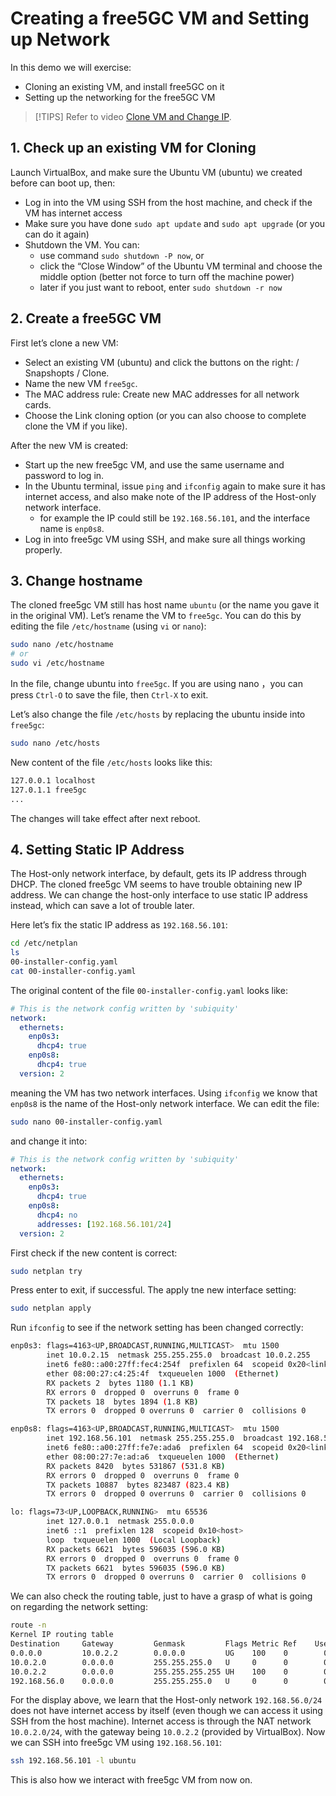 <!-- Google tag (gtag.js) --> <script async src="https://www.googletagmanager.com/gtag/js?id=G-JETJ7TJ805"></script> <script> window.dataLayer = window.dataLayer || []; function gtag(){dataLayer.push(arguments);} gtag('js', new Date()); gtag('config', 'G-JETJ7TJ805'); </script>

# Creating a free5GC VM and Setting up Network

In this demo we will exercise:

- Cloning an existing VM, and install free5GC on it
- Setting up the networking for the free5GC VM

> [!TIPS]
> Refer to video [Clone VM and Change IP](https://youtu.be/6Ql8St1_NH0).

## 1. Check up an existing VM for Cloning
Launch VirtualBox, and make sure the Ubuntu VM (ubuntu) we created before can boot up, then:

- Log in into the VM using SSH from the host machine, and check if the VM has internet access
- Make sure you have done `sudo apt update` and `sudo apt upgrade` (or you can do it again)
- Shutdown the VM. You can:
  - use command `sudo shutdown -P now`, or
  - click the “Close Window” of the Ubuntu VM terminal and choose the middle option (better not force to turn off the machine power)
  - later if you just want to reboot, enter `sudo shutdown -r now`

## 2. Create a free5GC VM
First let’s clone a new VM:

- Select an existing VM (ubuntu) and click the buttons on the right: / Snapshopts / Clone.
- Name the new VM `free5gc`.
- The MAC address rule: Create new MAC addresses for all network cards.
- Choose the Link cloning option (or you can also choose to complete clone the VM if you like).

After the new VM is created:

- Start up the new free5gc VM, and use the same username and password to log in.
- In the Ubuntu terminal, issue `ping` and `ifconfig` again to make sure it has internet access, and also make note of the IP address of the Host-only network interface.
    - for example the IP could still be `192.168.56.101`, and the interface name is `enp0s8`.
- Log in into free5gc VM using SSH, and make sure all things working properly.

## 3. Change hostname

The cloned free5gc VM still has host name `ubuntu` (or the name you gave it in the original VM). Let’s rename the VM to `free5gc`. You can do this by editing the file `/etc/hostname` (using `vi` or `nano`):
```bash
sudo nano /etc/hostname
# or 
sudo vi /etc/hostname
```
In the file, change ubuntu into `free5gc`. If you are using nano ，you can press `Ctrl-O` to save the file, then `Ctrl-X` to exit.

Let’s also change the file `/etc/hosts` by replacing the ubuntu inside into `free5gc`:
```bash
sudo nano /etc/hosts
```

New content of the file `/etc/hosts` looks like this:
```bash
127.0.0.1 localhost
127.0.1.1 free5gc
...
```

The changes will take effect after next reboot.

## 4. Setting Static IP Address
The Host-only network interface, by default, gets its IP address through DHCP. The cloned free5gc VM seems to have trouble obtaining new IP address. We can change the host-only interface to use static IP address instead, which can save a lot of trouble later.

Here let’s fix the static IP address as `192.168.56.101`:
```bash
cd /etc/netplan
ls
00-installer-config.yaml
cat 00-installer-config.yaml
```
The original content of the file `00-installer-config.yaml` looks like:
```yaml
# This is the network config written by 'subiquity'
network:
  ethernets:
    enp0s3:
      dhcp4: true
    enp0s8:
      dhcp4: true
  version: 2
```
meaning the VM has two network interfaces. Using `ifconfig` we know that `enp0s8` is the name of the Host-only network interface. We can edit the file:
```bash
sudo nano 00-installer-config.yaml
```
and change it into:
```yaml
# This is the network config written by 'subiquity'
network:
  ethernets:
    enp0s3:
      dhcp4: true
    enp0s8:
      dhcp4: no
      addresses: [192.168.56.101/24]
  version: 2
```
First check if the new content is correct:
```bash
sudo netplan try
```
Press enter to exit, if successful. The apply tne new interface setting:
```bash
sudo netplan apply
```
Run `ifconfig` to see if the network setting has been changed correctly:
```bash
enp0s3: flags=4163<UP,BROADCAST,RUNNING,MULTICAST>  mtu 1500
        inet 10.0.2.15  netmask 255.255.255.0  broadcast 10.0.2.255
        inet6 fe80::a00:27ff:fec4:254f  prefixlen 64  scopeid 0x20<link>
        ether 08:00:27:c4:25:4f  txqueuelen 1000  (Ethernet)
        RX packets 2  bytes 1180 (1.1 KB)
        RX errors 0  dropped 0  overruns 0  frame 0
        TX packets 18  bytes 1894 (1.8 KB)
        TX errors 0  dropped 0 overruns 0  carrier 0  collisions 0

enp0s8: flags=4163<UP,BROADCAST,RUNNING,MULTICAST>  mtu 1500
        inet 192.168.56.101  netmask 255.255.255.0  broadcast 192.168.56.255
        inet6 fe80::a00:27ff:fe7e:ada6  prefixlen 64  scopeid 0x20<link>
        ether 08:00:27:7e:ad:a6  txqueuelen 1000  (Ethernet)
        RX packets 8420  bytes 531867 (531.8 KB)
        RX errors 0  dropped 0  overruns 0  frame 0
        TX packets 10887  bytes 823487 (823.4 KB)
        TX errors 0  dropped 0 overruns 0  carrier 0  collisions 0

lo: flags=73<UP,LOOPBACK,RUNNING>  mtu 65536
        inet 127.0.0.1  netmask 255.0.0.0
        inet6 ::1  prefixlen 128  scopeid 0x10<host>
        loop  txqueuelen 1000  (Local Loopback)
        RX packets 6621  bytes 596035 (596.0 KB)
        RX errors 0  dropped 0  overruns 0  frame 0
        TX packets 6621  bytes 596035 (596.0 KB)
        TX errors 0  dropped 0 overruns 0  carrier 0  collisions 0
```
We can also check the routing table, just to have a grasp of what is going on regarding the network setting:
```bash
route -n
Kernel IP routing table
Destination     Gateway         Genmask         Flags Metric Ref    Use Iface
0.0.0.0         10.0.2.2        0.0.0.0         UG    100    0        0 enp0s3
10.0.2.0        0.0.0.0         255.255.255.0   U     0      0        0 enp0s3
10.0.2.2        0.0.0.0         255.255.255.255 UH    100    0        0 enp0s3
192.168.56.0    0.0.0.0         255.255.255.0   U     0      0        0 enp0s8
```

For the display above, we learn that the Host-only network `192.168.56.0/24` does not have internet access by itself (even though we can access it using SSH from the host machine). Internet access is through the NAT network `10.0.2.0/24`, with the gateway being `10.0.2.2` (provided by VirtualBox).
Now we can SSH into free5gc VM using `192.168.56.101`:
```bash
ssh 192.168.56.101 -l ubuntu
```
This is also how we interact with free5gc VM from now on.
